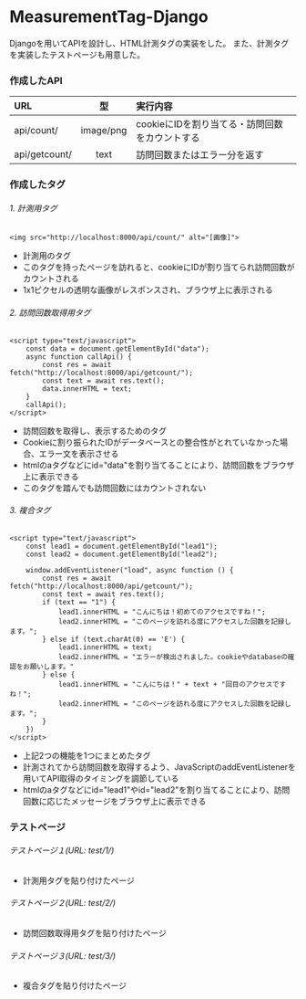 # MeasurementTag-Django
Djangoを用いてAPIを設計し、HTML計測タグの実装をした。
また、計測タグを実装したテストページも用意した。

### 作成したAPI
| URL | 型 | 実行内容 |
|:------------|:-------:|:----------|
| api/count/ | image/png | cookieにIDを割り当てる・訪問回数をカウントする |
| api/getcount/ | text | 訪問回数またはエラー分を返す |

### 作成したタグ
###### 1. 計測用タグ
```<img src="http://localhost:8000/api/count/" alt="[画像]">```
- 計測用のタグ
- このタグを持ったページを訪れると、cookieにIDが割り当てられ訪問回数がカウントされる
- 1x1ピクセルの透明な画像がレスポンスされ、ブラウザ上に表示される

###### 2. 訪問回数取得用タグ
```
<script type="text/javascript">
    const data = document.getElementById("data");
    async function callApi() {
        const res = await fetch("http://localhost:8000/api/getcount/");
        const text = await res.text();
        data.innerHTML = text;
    }
    callApi();
</script>
```
- 訪問回数を取得し、表示するためのタグ
- Cookieに割り振られたIDがデータベースとの整合性がとれていなかった場合、エラー文を表示させる
- htmlのaタグなどにid="data"を割り当てることにより、訪問回数をブラウザ上に表示できる
- このタグを踏んでも訪問回数にはカウントされない

###### 3. 複合タグ
```
<script type="text/javascript">
    const lead1 = document.getElementById("lead1");
    const lead2 = document.getElementById("lead2");

    window.addEventListener("load", async function () {
        const res = await fetch("http://localhost:8000/api/getcount/");
        const text = await res.text();
        if (text == "1") {
            lead1.innerHTML = "こんにちは！初めてのアクセスですね！";
            lead2.innerHTML = "このページを訪れる度にアクセスした回数を記録します。";
        } else if (text.charAt(0) == 'E') {
            lead1.innerHTML = text;
            lead2.innerHTML = "エラーが検出されました。cookieやdatabaseの確認をお願いします。"
        } else {
            lead1.innerHTML = "こんにちは！" + text + "回目のアクセスですね！";
            lead2.innerHTML = "このページを訪れる度にアクセスした回数を記録します。";
        }
    })
</script>
```
- 上記2つの機能を1つにまとめたタグ
- 計測されてから訪問回数を取得するよう、JavaScriptのaddEventListenerを用いてAPI取得のタイミングを調節している
- htmlのaタグなどにid="lead1"やid="lead2"を割り当てることにより、訪問回数に応じたメッセージをブラウザ上に表示できる

### テストページ
###### テストページ１(URL: test/1/)
- 計測用タグを貼り付けたページ
###### テストページ２(URL: test/2/)
- 訪問回数取得用タグを貼り付けたページ
###### テストページ３(URL: test/3/)
- 複合タグを貼り付けたページ
